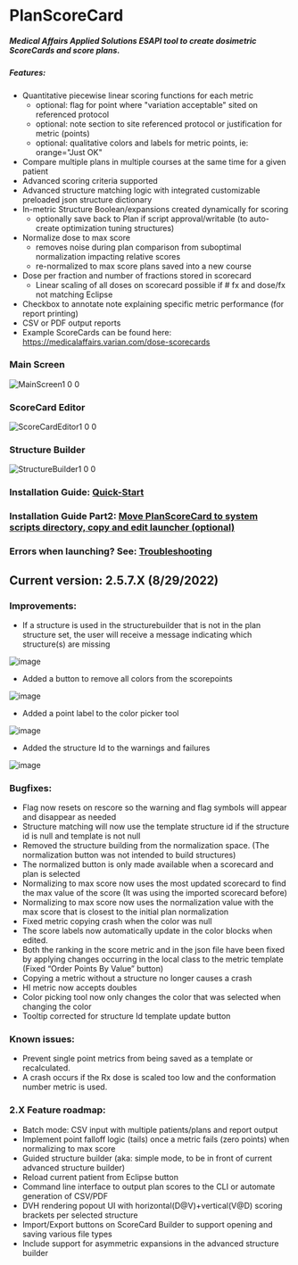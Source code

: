 # PlanScoreCard

##### Medical Affairs Applied Solutions ESAPI tool to create dosimetric ScoreCards and score plans.
##### Features:
* Quantitative piecewise linear scoring functions for each metric
  * optional: flag for point where "variation acceptable" sited on referenced protocol
  * optional: note section to site referenced protocol or justification for metric (points)
  * optional: qualitative colors and labels for metric points, ie: orange="Just OK"
* Compare multiple plans in multiple courses at the same time for a given patient
* Advanced scoring criteria supported
* Advanced structure matching logic with integrated customizable preloaded json structure dictionary
* In-metric Structure Boolean/expansions created dynamically for scoring 
  * optionally save back to Plan if script approval/writable (to auto-create optimization tuning structures)
* Normalize dose to max score
  * removes noise during plan comparison from suboptimal normalization impacting relative scores
  * re-normalized to max score plans saved into a new course
* Dose per fraction and number of fractions stored in scorecard
  * Linear scaling of all doses on scorecard possible if # fx and dose/fx not matching Eclipse
* Checkbox to annotate note explaining specific metric performance (for report printing)
* CSV or PDF output reports
* Example ScoreCards can be found here: https://medicalaffairs.varian.com/dose-scorecards

### Main Screen
![MainScreen1 0 0](https://user-images.githubusercontent.com/78000769/169741084-0bb83fdc-69f4-4240-a193-e1e41db9c0df.png)

### ScoreCard Editor
![ScoreCardEditor1 0 0](https://user-images.githubusercontent.com/78000769/169741156-a27d6165-616a-4181-80a7-74ed7923e8eb.png)

### Structure Builder
![StructureBuilder1 0 0](https://user-images.githubusercontent.com/78000769/169741212-82f16a0d-1e11-4ee4-863d-ac2446486c5b.png)

### Installation Guide: [Quick-Start](../master/BasicInstallQuickStart.md)

### Installation Guide Part2: [Move PlanScoreCard to system scripts directory, copy and edit launcher (optional)](../master/InstallGuidePart2IntoSystemScriptsDirectory.md)

### Errors when launching? See: [Troubleshooting](../master/Troubleshooting.md)

## Current version: 2.5.7.X (8/29/2022)
### Improvements: 
* If a structure is used in the structurebuilder that is not in the plan structure set, the user will receive a message indicating which structure(s) are missing

![image](https://user-images.githubusercontent.com/78000769/187831226-fd238085-544f-4d96-9d4b-5bf0d41ad227.png)

* Added a button to remove all colors from the scorepoints

![image](https://user-images.githubusercontent.com/78000769/187831258-5ec8574f-0385-44fa-b6ff-09cc07a0dd42.png)

* Added a point label to the color picker tool

![image](https://user-images.githubusercontent.com/78000769/187831520-13ff09d5-0aae-4351-8f9b-158da60c41de.png)

* Added the structure Id to the warnings and failures

![image](https://user-images.githubusercontent.com/78000769/187831333-807d6f56-1dd5-4455-99db-c404948745b6.png)

### Bugfixes: 
* Flag now resets on rescore so the warning and flag symbols will appear and disappear as needed 
* Structure matching will now use the template structure id if the structure id is null and template is not null 
* Removed the structure building from the normalization space. (The normalization button was not intended to build structures) 
* The normalized button is only made available when a scorecard and plan is selected 
* Normalizing to max score now uses the most updated scorecard to find the max value of the score (It was using the imported scorecard before) 
* Normalizing to max score now uses the normalization value with the max score that is closest to the initial plan normalization 
* Fixed metric copying crash when the color was null 
* The score labels now automatically update in the color blocks when edited. 
* Both the ranking in the score metric and in the json file have been fixed by applying changes occurring in the local class to the metric template (Fixed “Order Points By Value” button) 
* Copying a metric without a structure no longer causes a crash 
* HI metric now accepts doubles 
* Color picking tool now only changes the color that was selected when changing the color 
* Tooltip corrected for structure Id template update button 

### Known issues: 
* Prevent single point metrics from being saved as a template or recalculated. 
* A crash occurs if the Rx dose is scaled too low and the conformation number metric is used. 

### 2.X Feature roadmap: 
* Batch mode: CSV input with multiple patients/plans and report output 
* Implement point falloff logic (tails) once a metric fails (zero points) when normalizing to max score 
* Guided structure builder (aka: simple mode, to be in front of current advanced structure builder) 
* Reload current patient from Eclipse button 
* Command line interface to output plan scores to the CLI or automate generation of CSV/PDF 
* DVH rendering popout UI with horizontal(D@V)+vertical(V@D) scoring brackets per selected structure  
* Import/Export buttons on ScoreCard Builder to support opening and saving various file types 
* Include support for asymmetric expansions in the advanced structure builder
